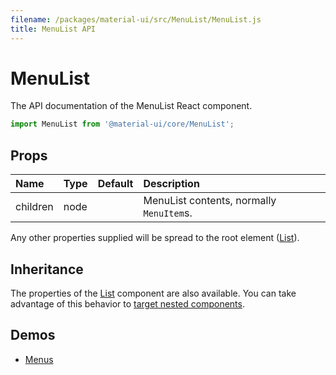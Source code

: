 ```yaml
---
filename: /packages/material-ui/src/MenuList/MenuList.js
title: MenuList API
---
```


<!--- This documentation is automatically generated, do not try to edit it. -->

# MenuList

<p class="description">The API documentation of the MenuList React component.</p>

```js
import MenuList from '@material-ui/core/MenuList';
```



## Props

| Name | Type | Default | Description |
|:-----|:-----|:--------|:------------|
| <span class="prop-name">children</span> | <span class="prop-type">node |   | MenuList contents, normally `MenuItem`s. |

Any other properties supplied will be spread to the root element ([List](/api/list/)).

## Inheritance

The properties of the [List](/api/list) component are also available.
You can take advantage of this behavior to [target nested components](/guides/api/#spread).

## Demos

- [Menus](/demos/menus/)

